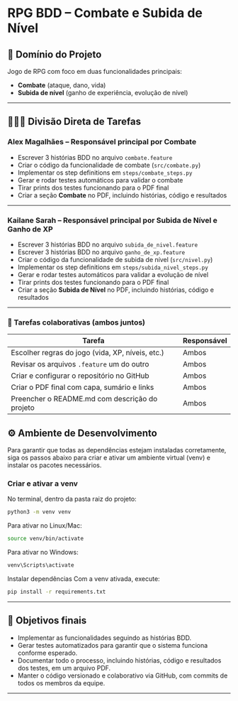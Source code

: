 # RPG BDD – Combate e Subida de Nível

## 🎯 Domínio do Projeto

Jogo de RPG com foco em duas funcionalidades principais:

- **Combate** (ataque, dano, vida)
- **Subida de nível** (ganho de experiência, evolução de nível)

---

## 🧑‍🤝‍🧑 Divisão Direta de Tarefas

### Alex Magalhães – Responsável principal por **Combate**

- Escrever 3 histórias BDD no arquivo `combate.feature`
- Criar o código da funcionalidade de combate (`src/combate.py`)
- Implementar os step definitions em `steps/combate_steps.py`
- Gerar e rodar testes automáticos para validar o combate
- Tirar prints dos testes funcionando para o PDF final
- Criar a seção **Combate** no PDF, incluindo histórias, código e resultados

---

### Kailane Sarah – Responsável principal por **Subida de Nível** e **Ganho de XP**

- Escrever 3 histórias BDD no arquivo `subida_de_nivel.feature`
- Escrever 3 histórias BDD no arquivo `ganho_de_xp.feature`
- Criar o código da funcionalidade de subida de nível (`src/nivel.py`)
- Implementar os step definitions em `steps/subida_nivel_steps.py`
- Gerar e rodar testes automáticos para validar a evolução de nível
- Tirar prints dos testes funcionando para o PDF final
- Criar a seção **Subida de Nível** no PDF, incluindo histórias, código e resultados

---

### 🤝 Tarefas colaborativas (ambos juntos)

| Tarefa                                   | Responsável              |
|-----------------------------------------|---------------------------|
| Escolher regras do jogo (vida, XP, níveis, etc.) | Ambos            |
| Revisar os arquivos `.feature` um do outro       | Ambos            |
| Criar e configurar o repositório no GitHub       | Ambos            |
| Criar o PDF final com capa, sumário e links      | Ambos            |
| Preencher o README.md com descrição do projeto   | Ambos            |


## ⚙️ Ambiente de Desenvolvimento

Para garantir que todas as dependências estejam instaladas corretamente, siga os passos abaixo para criar e ativar um ambiente virtual (venv) e instalar os pacotes necessários.


### Criar e ativar a venv

No terminal, dentro da pasta raiz do projeto:

```bash
python3 -m venv venv
```

Para ativar no Linux/Mac:

```bash
source venv/bin/activate
```

Para ativar no Windows:

```bash
venv\Scripts\activate
```

Instalar dependências
Com a venv ativada, execute:

```bash
pip install -r requirements.txt
```

---
## 🎯 Objetivos finais

- Implementar as funcionalidades seguindo as histórias BDD.
- Gerar testes automatizados para garantir que o sistema funciona conforme esperado.
- Documentar todo o processo, incluindo histórias, código e resultados dos testes, em um arquivo PDF.
- Manter o código versionado e colaborativo via GitHub, com commits de todos os membros da equipe.

---